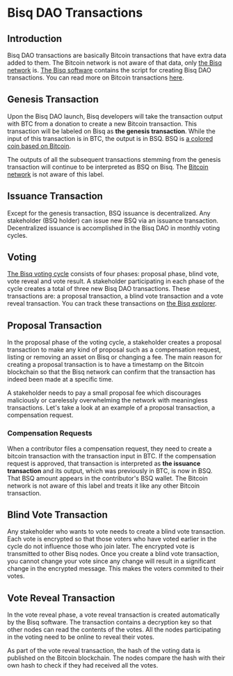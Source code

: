 # Bisq DAO Transactions

## Introduction
Bisq DAO transactions are basically Bitcoin transactions that have extra data added to them. The Bitcoin network is not aware of that data, only [the Bisq network](bisqp2p.md) is. [The Bisq software](bisqsoftware.md) contains the script for creating Bisq DAO transactions. You can read more on Bitcoin transactions [here](bitcointx.md).

## Genesis Transaction
Upon the Bisq DAO launch, Bisq developers will take the transaction output with BTC from a donation to create a new Bitcoin transaction. This transaction will be labeled on Bisq as **the genesis transaction**. While the input of this transaction is in BTC, the output is in BSQ. BSQ is [a colored coin based on Bitcoin](bsqtokens.md).

The outputs of all the subsequent transactions stemming from the genesis transaction will continue to be interpreted as BSQ on Bisq. The [Bitcoin network](btcnetwork.md) is not aware of this label.  

## Issuance Transaction 
Except for the genesis transaction, BSQ issuance is decentralized. Any stakeholder (BSQ holder) can issue new BSQ via an issuance transaction. Decentralized issuance is accomplished in the Bisq DAO in monthly voting cycles. 

## Voting
[The Bisq voting cycle](voting.md) consists of four phases: proposal phase, blind vote, vote reveal and vote result. A stakeholder participating in each phase of the cycle creates a total of three new Bisq DAO transactions. These transactions are: a proposal transaction, a blind vote transaction and a vote reveal transaction. You can track these transactions on [the Bisq explorer](https://explorer.bisq.network/index.html).  

## Proposal Transaction
In the proposal phase of the voting cycle, a stakeholder creates a proposal transaction to make any kind of proposal such as a compensation request, listing or removing an asset on Bisq or changing a fee. The main reason for creating a proposal transaction is to have a timestamp on the Bitcoin blockchain so that the Bisq network can confirm that the transaction has indeed been made at a specific time. 

A stakeholder needs to pay a small proposal fee which discourages maliciously or carelessly overwhelming the network with meaningless transactions. Let's take a look at an example of a proposal transaction, a compensation request.

### Compensation Requests
When a contributor files a compensation request, they need to create a bitcoin transaction with the transaction input in BTC. If the compensation request is approved, that transaction is interpreted as **the issuance transaction** and its output, which was previously in BTC, is now in BSQ. That BSQ amount appears in the contributor's BSQ wallet. The Bitcoin network is not aware of this label and treats it like any other Bitcoin transaction.

## Blind Vote Transaction
Any stakeholder who wants to vote needs to create a blind vote transaction. Each vote is encrypted so that those voters who have voted earlier in the cycle do not influence those who join later. The encrypted vote is transmitted to other Bisq nodes. Once you create a blind vote transaction, you cannot change your vote since any change will result in a significant change in the encrypted message. This makes the voters commited to their votes. 

## Vote Reveal Transaction
In the vote reveal phase, a vote reveal transaction is created automatically by the Bisq software. The transaction contains a decryption key so that other nodes can read the contents of the votes. All the nodes participating in the voting need to be online to reveal their votes. 

As part of the vote reveal transaction, the hash of the voting data is published on the Bitcoin blockchain. The nodes compare the hash with their own hash to check if they had received all the votes.

